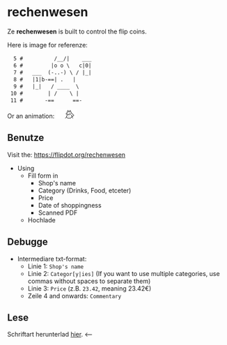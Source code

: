 # rechenwesen

Ze **rechenwesen** is built to control the flip coins.

Here is image for referenze:

```
  5 #          /__/|    ___
  6 #         |o o \   c|0|
  7 #   ___  (-..-) \ / |_|
  8 #   |1|b-==| .   |
  9 #   |_|   / ____  \
 10 #        | /    \ |
 11 #       -==      ==-
```

Or an animation:
![woohoo](rechenwesen.gif)

## Benutze

Visit the: https://flipdot.org/rechenwesen

* Using
  * Fill form in
    * Shop's name
    * Category (Drinks, Food, etceter)
    * Price
    * Date of shoppingness
    * Scanned PDF
  * Hochlade

## Debugge
* Intermediare txt-format:
  * Linie 1: `Shop's name`
  * Linie 2: `Categor[y|ies]` (If you want to use multiple categories, use commas without spaces to separate them)
  * Linie 3: `Price` (z.B. `23.42`, meaning 23.42€)
  * Zeile 4 and onwards: `Commentary`

## Lese
Schriftart herunterlad [hier](http://www.dafont.com/nanotype.font). <--
